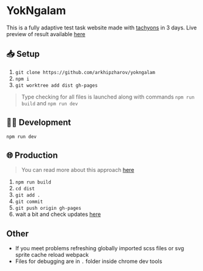 # YokNgalam

This is a fully adaptive test task website made with
[tachyons](http://tachyons.io) in 3 days. Live preview of result available
[here](https://arkhipzharov.github.io/yokngalam/)

## 📥 Setup

1. `git clone https://github.com/arkhipzharov/yokngalam`
2. `npm i`
3. `git worktree add dist gh-pages`

> Type checking for all files is launched along with commands
> `npm run build` and `npm run dev`

## 👷‍♂ Development

`npm run dev`

## 🌐 Production

> You can read more about this approach
[here](https://medium.com/linagora-engineering/deploying-your-js-app-to-github-pages-the-easy-way-or-not-1ef8c48424b7)

1. `npm run build`
2. `cd dist`
3. `git add .`
4. `git commit`
5. `git push origin gh-pages`
6. wait a bit and check updates [here](https://arkhipzharov.github.io/yokngalam/)

## Other

- If you meet problems refreshing globally imported scss files or svg sprite cache reload webpack
- Files for debugging are in `.` folder inside chrome dev tools
